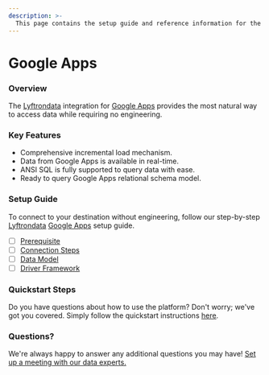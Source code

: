 ```yaml
---
description: >-
  This page contains the setup guide and reference information for the Google Apps source connector.
---
```


# Google Apps

### Overview

The [Lyftrondata](https://www.lyftrondata.com/) integration for [Google Apps](None) provides the most natural way to access data while requiring no engineering.

### Key Features

* Comprehensive incremental load mechanism.
* Data from Google Apps is available in real-time.&#x20;
* ANSI SQL is fully supported to query data with ease.
* Ready to query Google Apps relational schema model.

### Setup Guide

To connect to your destination without engineering, follow our step-by-step [Lyftrondata](https://www.lyftrondata.com/)  [Google Apps](None) setup guide.

* [ ] [Prerequisite](prerequisite.md)
* [ ] [Connection Steps](connection-steps.md)
* [ ] [Data Model](data-model/erd.md)
* [ ] [Driver Framework](driver-framework/)

### Quickstart Steps

Do you have questions about how to use the platform? Don't worry; we've got you covered. Simply follow the quickstart instructions [here](../README.md).

### Questions? <a href="#questions" id="questions"></a>

We're always happy to answer any additional questions you may have! [Set up a meeting with our data experts.](https://www.lyftrondata.com/book-a-meeting/)


